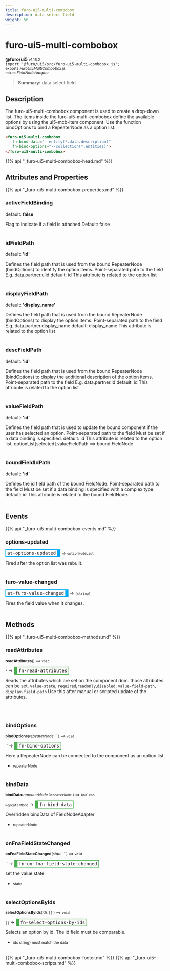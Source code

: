 ```yaml
---
title: furo-ui5-multi-combobox
description: data select field
weight: 50
---
```


# furo-ui5-multi-combobox
**@furo/ui5** <small>v1.16.2</small>
<br>`import '@furo/ui5/src/furo-ui5-multi-combobox.js';`<small>
<br>exports *FuroUi5MultiCombobox* js
<br> mixes *FieldNodeAdapter*</small>

> **Summary:** data select field

## Description

The furo-ui5-multi-combobox component is used to create a drop-down list. The items inside the furo-ui5-multi-combobox define
the available options by using the ui5-mcb-item component. Use the function bindOptions to bind a RepeaterNode as a option list.

```html
<furo-ui5-multi-combobox
   fn-bind-data="--entity(*.data.description)"
   fn-bind-options="--collection(*.entities)">
</furo-ui5-multi-combobox>
```

{{% api "_furo-ui5-multi-combobox-head.md" %}}

## Attributes and Properties
{{% api "_furo-ui5-multi-combobox-properties.md" %}}
























### **activeFieldBinding**
default: **false**</small>

Flag to indicate if a field is attached
Default: false
<br><br>

### **idFieldPath**
default: **&#39;id&#39;**</small>

Defines the field path that is used from the bound RepeaterNode (bindOptions) to identify the option items.
Point-separated path to the field
E.g. data.partner.ulid
default: id
This attribute is related to the option list
<br><br>

### **displayFieldPath**
default: **&#39;display_name&#39;**</small>

Defines the field path that is used from the bound RepeaterNode (bindOptions) to display the option items.
Point-separated path to the field
E.g. data.partner.display_name
default: display_name
This attribute is related to the option list
<br><br>

### **descFieldPath**
default: **&#39;id&#39;**</small>

Defines the field path that is used from the bound RepeaterNode (bindOptions) to display the additional
description of the option items.
Point-separated path to the field
E.g. data.partner.id
default: id
This attribute is related to the option list
<br><br>

### **valueFieldPath**
default: **&#39;id&#39;**</small>

Defines the field path that is used to update the bound component if the user has selected an option.
Point-separated path to the field
Must be set if a data binding is specified.
default: id
This attribute is related to the option list. optionList[selected].valueFieldPath ==> bound FieldNode
<br><br>

### **boundFieldIdPath**
default: **&#39;id&#39;**</small>

Defines the id field path of the bound FieldNode.
Point-separated path to the field
Must be set if a data binding is specified with a complex type.
default: id
This attribute is related to the bound FieldNode.
<br><br>







## Events
{{% api "_furo-ui5-multi-combobox-events.md" %}}

### **options-updated**
<span  style="border-width:2px 10px 2px 2px; border-style: solid;border-color:  rgb(2, 168, 244);font-family:monospace; padding:2px 4px;">at-options-updated</span>
→ <small>`optionNodeList`</small>

Fired  after the option list was rebuilt.
<br><br>
### **furo-value-changed**
<span  style="border-width:2px 10px 2px 2px; border-style: solid;border-color:  rgb(2, 168, 244);font-family:monospace; padding:2px 4px;">at-furo-value-changed</span>
→ <small>`[string]`</small>

Fires the field value when it changes.
<br><br>

## Methods
{{% api "_furo-ui5-multi-combobox-methods.md" %}}


### **readAttributes**
<small>**readAttributes**() ⟹ `void`</small>

<small>`*`</small> →
<span  style="border-width:2px 2px 2px 10px; border-style: solid;border-color:  rgb(76, 175, 80);font-family:monospace; padding:2px 4px;">fn-read-attributes</span>

Reads the attributes which are set on the component dom.
those attributes can be set. `value-state`, `required`,`readonly`,`disabled`, `value-field-path`, `display-field-path`
Use this after manual or scripted update of the attributes.

<br><br>

### **bindOptions**
<small>**bindOptions**(*repeaterNode* `` ) ⟹ `void`</small>

<small>`` </small> →
<span  style="border-width:2px 2px 2px 10px; border-style: solid;border-color:  rgb(76, 175, 80);font-family:monospace; padding:2px 4px;">fn-bind-options</span>

Here a RepeaterNode can be connected to the component as an option list.

- <small>repeaterNode </small>
<br><br>

### **bindData**
<small>**bindData**(*repeaterNode* `RepeaterNode` ) ⟹ `boolean`</small>

<small>`RepeaterNode` </small> →
<span  style="border-width:2px 2px 2px 10px; border-style: solid;border-color:  rgb(76, 175, 80);font-family:monospace; padding:2px 4px;">fn-bind-data</span>

Overridden bindData of FieldNodeAdapter

- <small>repeaterNode </small>
<br><br>





### **onFnaFieldStateChanged**
<small>**onFnaFieldStateChanged**(*state* `` ) ⟹ `void`</small>

<small>`` </small> →
<span  style="border-width:2px 2px 2px 10px; border-style: solid;border-color:  rgb(76, 175, 80);font-family:monospace; padding:2px 4px;">fn-on-fna-field-state-changed</span>

set the value state

- <small>state </small>
<br><br>



### **selectOptionsByIds**
<small>**selectOptionsByIds**(*ids* `[]` ) ⟹ `void`</small>

<small>`[]` </small> →
<span  style="border-width:2px 2px 2px 10px; border-style: solid;border-color:  rgb(76, 175, 80);font-family:monospace; padding:2px 4px;">fn-select-options-by-ids</span>

Selects an option by id.
The id field must be comparable.

- <small>ids string} must match the data</small>
<br><br>



























{{% api "_furo-ui5-multi-combobox-footer.md" %}}
{{% api "_furo-ui5-multi-combobox-scripts.md" %}}
